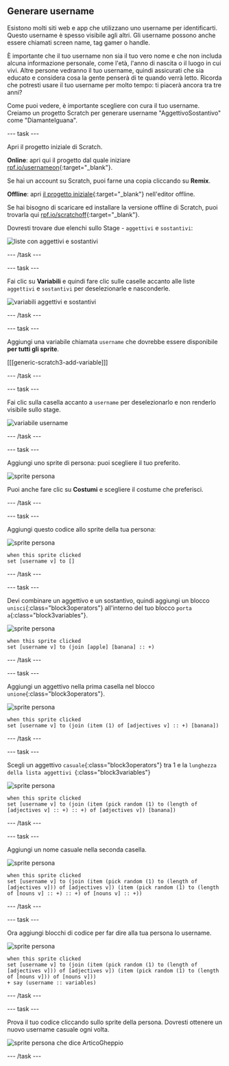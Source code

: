 ## Generare username

Esistono molti siti web e app che utilizzano uno username per identificarti. Questo username è spesso visibile agli altri. Gli username possono anche essere chiamati screen name, tag gamer o handle.

È importante che il tuo username non sia il tuo vero nome e che non includa alcuna informazione personale, come l'età, l'anno di nascita o il luogo in cui vivi. Altre persone vedranno il tuo username, quindi assicurati che sia educato e considera cosa la gente penserà di te quando verrà letto. Ricorda che potresti usare il tuo username per molto tempo: ti piacerà ancora tra tre anni?

Come puoi vedere, è importante scegliere con cura il tuo username. Creiamo un progetto Scratch per generare username "AggettivoSostantivo" come "DiamanteIguana".

\--- task \---

Apri il progetto iniziale di Scratch.

**Online**: apri qui il progetto dal quale iniziare [rpf.io/usernameon](https://rpf.io/usernameon){:target="_blank"}.

Se hai un account su Scratch, puoi farne una copia cliccando su **Remix**.

**Offline**: apri [il progetto iniziale](https://rpf.io/p/en/username-generator-go){:target="_blank"} nell'editor offline.

Se hai bisogno di scaricare ed installare la versione offline di Scratch, puoi trovarla qui [rpf.io/scratchoff](https://rpf.io/scratchoff){:target="_blank"}.

Dovresti trovare due elenchi sullo Stage - `aggettivi` e `sostantivi`:

![liste con aggettivi e sostantivi](images/usernames-lists.png)

\--- /task \---

\--- task \---

Fai clic su **Variabili** e quindi fare clic sulle caselle accanto alle liste `aggettivi` e ` sostantivi ` per deselezionarle e nasconderle.

![variabili aggettivi e sostantivi](images/usernames-hide.png)

\--- /task \---

\--- task \---

Aggiungi una variabile chiamata `username` che dovrebbe essere disponibile **per tutti gli sprite**.

[[[generic-scratch3-add-variable]]]

\--- /task \---

\--- task \---

Fai clic sulla casella accanto a `username` per deselezionarlo e non renderlo visibile sullo stage.

![variabile username](images/usernames-hide-variable.png)

\--- /task \---

\--- task \---

Aggiungi uno sprite di persona: puoi scegliere il tuo preferito.

![sprite persona](images/usernames-person.png)

Puoi anche fare clic su **Costumi** e scegliere il costume che preferisci.

\--- /task \---

\--- task \---

Aggiungi questo codice allo sprite della tua persona:

![sprite persona](images/person-sprite.png)

```blocks3
when this sprite clicked
set [username v] to []
```

\--- /task \---

\--- task \---

Devi combinare un aggettivo e un sostantivo, quindi aggiungi un blocco `unisci`{:class="block3operators"} all'interno del tuo blocco `porta a`{:class="block3variables"}.

![sprite persona](images/person-sprite.png)

```blocks3
when this sprite clicked
set [username v] to (join [apple] [banana] :: +)
```

\--- /task \---

\--- task \---

Aggiungi un aggettivo nella prima casella nel blocco `unione`{:class="block3operators"}.

![sprite persona](images/person-sprite.png)

```blocks3
when this sprite clicked
set [username v] to (join (item (1) of [adjectives v] :: +) [banana])
```

\--- /task \---

\--- task \---

Scegli un aggettivo `casuale`{:class="block3operators"} tra 1 e la `lunghezza della lista aggettivi `{:class="block3variables"}

![sprite persona](images/person-sprite.png)

```blocks3
when this sprite clicked
set [username v] to (join (item (pick random (1) to (length of [adjectives v] :: +) :: +) of [adjectives v]) [banana])
```

\--- /task \---

\--- task \---

Aggiungi un nome casuale nella seconda casella.

![sprite persona](images/person-sprite.png)

```blocks3
when this sprite clicked
set [username v] to (join (item (pick random (1) to (length of [adjectives v])) of [adjectives v]) (item (pick random (1) to (length of [nouns v] :: +) :: +) of [nouns v] :: +))
```

\--- /task \---

\--- task \---

Ora aggiungi blocchi di codice per far dire alla tua persona lo username.

![sprite persona](images/person-sprite.png)

```blocks3
when this sprite clicked
set [username v] to (join (item (pick random (1) to (length of [adjectives v])) of [adjectives v]) (item (pick random (1) to (length of [nouns v])) of [nouns v]))
+ say (username :: variables)
```

\--- /task \---

\--- task \---

Prova il tuo codice cliccando sullo sprite della persona. Dovresti ottenere un nuovo username casuale ogni volta.

![sprite persona che dice ArticoGheppio](images/usernames-click.png)

\--- /task \---